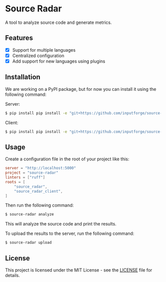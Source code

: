 # Source Radar

A tool to analyze source code and generate metrics.

## Features

- [x] Support for multiple languages
- [x] Centralized configuration
- [x] Add support for new languages using plugins

## Installation

We are working on a PyPI package, but for now you can install it using the following command:

Server:

```bash
$ pip install pip install -e "git+https://github.com/inputforge/source-radar#egg=source_radar&subdirectory=source_radar"
```

Client:

```bash
$ pip install pip install -e "git+https://github.com/inputforge/source-radar#egg=source_radar_client&subdirectory=source_radar_client"
```

## Usage

Create a configuration file in the root of your project like this:

```toml
server = "http://localhost:5000"
project = "source-radar"
linters = ["ruff"]
roots = [
    "source_radar",
    "source_radar_client",
]
```

Then run the following command:

```bash
$ source-radar analyze
```

This will analyze the source code and print the results.

To upload the results to the server, run the following command:

```bash
$ source-radar upload
```

## License

This project is licensed under the MIT License - see the [LICENSE](LICENSE) file for details.
